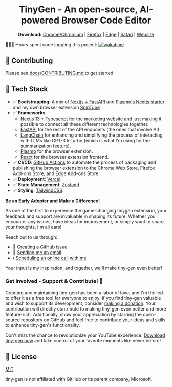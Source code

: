 <h1 align="center">TinyGen - An open-source, AI-powered Browser Code Editor</h1>

<p align="center">
  <b>Download:</b>
  <a href="https://tiny-gen.vercel.app/chrome">Chrome/Chromium</a> |
  <a href="https://tiny-gen.vercel.app/firefox">Firefox</a> |
  <a href="https://tiny-gen.vercel.app/edge">Edge</a> |
  <a href="https://tiny-gen.vercel.app/safari">Safari</a> |
  <a href="https://tiny-gen.vercel.app">Website</a>
</p>

🤹🏼‍♂️ Hours spent code juggling this project:
<a href="https://wakatime.com/badge/user/33addb7e-f5e6-470b-a55b-0a8babc62ebb/project/7432176a-d08e-48bd-96fb-6cba5c9f4fa2"><img src="https://wakatime.com/badge/user/33addb7e-f5e6-470b-a55b-0a8babc62ebb/project/7432176a-d08e-48bd-96fb-6cba5c9f4fa2.svg" alt="wakatime"></a>

## 🤝 Contributing

Please see [docs/CONTRIBUTING.md](/docs/CONTRIBUTING.md) to get started.

## 🚀 Tech Stack

- ✅ **Bootstrapping**: A mix of [Nextjs + FastAPI](https://github.com/psycho-baller/nextjs-and-fastapi-backend) and [Plasmo's Nextjs starter](https://github.com/PlasmoHQ/examples/tree/main/with-nextjs) and my own browser extension [SnipTube](https://github.com/psycho-baller/sniptube)
- ✅ **Frameworks**:
  - [Nextjs 13 + Typescript](https://nextjs.org/) for the marketing website and just making it possible to connect all these different technologies together.
  - [FastAPI](https://fastapi.tiangolo.com/) for the rest of the API endpoints (the ones that involve AI)
  - [LangChain](https://www.langchain.com/) for enhancing and simplifying the process of interacting with LLMs like GPT-3.5-turbo (which is what I'm using for the summarization feature).
  - [Plasmo](https://plasmo.com) for the browser extension.
  - [React](https://reactjs.org/) for the browser extension frontend.
- ✅ **CI/CD**: [GitHub Actions](https://github.com/features/actions) to automate the process of packaging and publishing the browser extension to the Chrome Web Store, Firefox Add-ons Store, and Edge Add-ons Store.
- ✅ **Deployment**: [Vercel](https://vercel.com/)
- ✅ **State Management**: [Zustand](https://zustand-demo.pmnd.rs/)
- ✅ **Styling**: [TailwindCSS](https://tailwindcss.com).

**Be an Early Adopter and Make a Difference!**

As one of the first to experience the game-changing tinygen extension, your feedback and support are invaluable in shaping its future. Whether you encounter any issues, have ideas for improvement, or simply want to share your thoughts, I'm all ears!

Reach out to us through:

- 🐞 [Creating a GitHub issue](https://github.com/psycho-baller/tinygen/issues/new/choose)
- 📧 [Sending me an email](https://mail.google.com/mail/u/0/?fs=1&to=rami.rami@ucalgary.ca&su=tiny-gen%20-%20&body=Hey%20Rami,%20....&tf=cm)
- 📞 [Scheduling an online call with me](https://cal.com/rami-maalouf/any)

Your input is my inspiration, and together, we'll make tiny-gen even better!

### Get Involved - Support & Contribute! 💙

Creating and maintaining tiny-gen has been a labor of love, and I'm thrilled to offer it as a free tool for everyone to enjoy. If you find tiny-gen valuable and wish to support its development, consider [making a donation](https://ko-fi.com/ramimaalouf). Your contribution will directly contribute to making tiny-gen even better and more feature-rich. Additionally, show your appreciation by starring the open-source repository on GitHub and feel free to contribute your ideas and skills to enhance tiny-gen's functionality.

Don't miss the chance to revolutionize your YouTube experience. [Download tiny-gen now](https://tiny-gen.vercel.app) and take control of your favorite moments like never before!

## 📝 License

[MIT](https://choosealicense.com/licenses/mit/)

tiny-gen is not affiliated with GitHub or its parent company, Microsoft.

